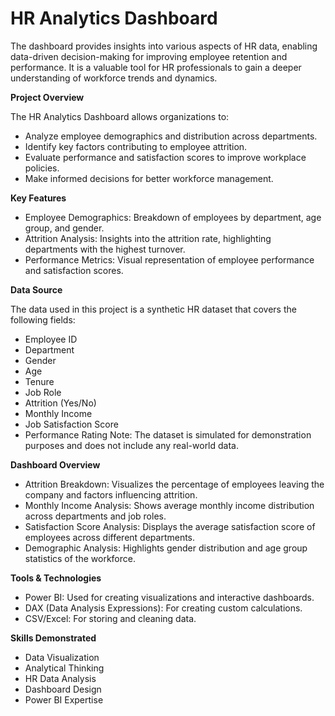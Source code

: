 # HR Analytics Dashboard

The dashboard provides insights into various aspects of HR data, enabling data-driven decision-making for improving employee retention and performance. It is a valuable tool for HR professionals to gain a deeper understanding of workforce trends and dynamics.

**Project Overview**

The HR Analytics Dashboard allows organizations to:
- Analyze employee demographics and distribution across departments.
- Identify key factors contributing to employee attrition.
- Evaluate performance and satisfaction scores to improve workplace policies.
- Make informed decisions for better workforce management.

**Key Features**

- Employee Demographics: Breakdown of employees by department, age group, and gender.
- Attrition Analysis: Insights into the attrition rate, highlighting departments with the highest turnover.
- Performance Metrics: Visual representation of employee performance and satisfaction scores.

**Data Source**

The data used in this project is a synthetic HR dataset that covers the following fields:

- Employee ID
- Department
- Gender
- Age
- Tenure
- Job Role
- Attrition (Yes/No)
- Monthly Income
- Job Satisfaction Score
- Performance Rating
Note: The dataset is simulated for demonstration purposes and does not include any real-world data.

**Dashboard Overview**

- Attrition Breakdown: Visualizes the percentage of employees leaving the company and factors influencing attrition.
- Monthly Income Analysis: Shows average monthly income distribution across departments and job roles.
- Satisfaction Score Analysis: Displays the average satisfaction score of employees across different departments.
- Demographic Analysis: Highlights gender distribution and age group statistics of the workforce.

**Tools & Technologies**

- Power BI: Used for creating visualizations and interactive dashboards.
- DAX (Data Analysis Expressions): For creating custom calculations.
- CSV/Excel: For storing and cleaning data.

**Skills Demonstrated**
- Data Visualization
- Analytical Thinking
- HR Data Analysis
- Dashboard Design
- Power BI Expertise
